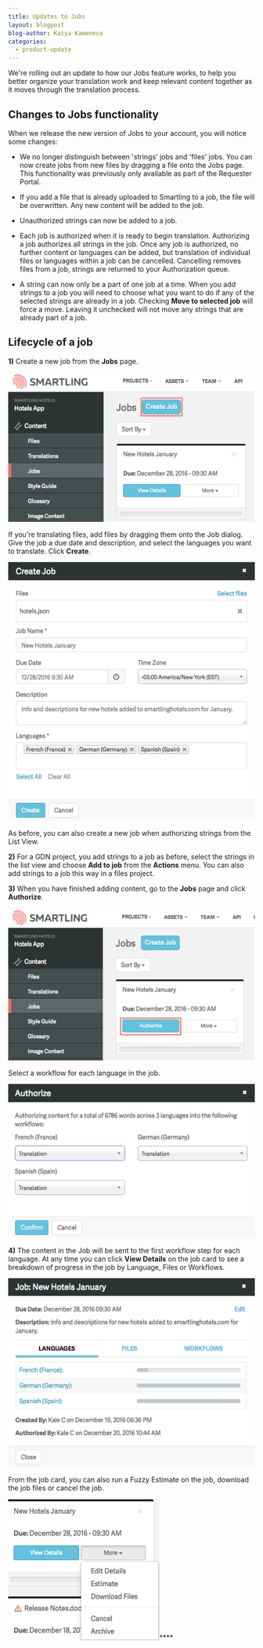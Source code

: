 ```yaml
---
title: Updates to Jobs
layout: blogpost
blog-author: Katya Kameneva
categories:
  - product-update
---
```


We're rolling out an update to how our Jobs feature works, to help you better organize your translation work and keep relevant content together as it moves through the translation process.

## Changes to Jobs functionality

When we release the new version of Jobs to your account, you will notice some changes:

* We no longer distinguish between 'strings' jobs and 'files' jobs. You can now create jobs from new files by dragging a file onto the Jobs page. This functionality was previously only available as part of the Requester Portal.

* If you add a file that is already uploaded to Smartling to a job, the file will be overwritten. Any new content will be added to the job.

* Unauthorized strings can now be added to a job.

* Each job is authorized when it is ready to begin translation. Authorizing a job authorizes all strings in the job. Once any job is authorized, no further content or languages can be added, but translation of individual files or languages within a job can be cancelled. Cancelling removes files from a job, strings are returned to your Authorization queue.

* A string can now only be a part of one job at a time. When you add strings to a job you will need to choose what you want to do if any of the selected strings are already in a job. Checking **Move to selected job** will force a move. Leaving it unchecked will not move any strings that are already part of a job.

## Lifecycle of a job

**1)** Create a new job from the **Jobs** page.

![large](/uploads/versions/smartling---jobs--katya-jobs2----x----577-349x---.png)

If you're translating files, add files by dragging them onto the Job dialog. Give the job a due date and description, and select the languages you want to translate. Click **Create**.

![large](/uploads/versions/smartling---jobs--katya-jobs2----x----574-601x---.png)

<div class="info">As before, you can also create a new job when authorizing strings from the List View.</div>

**2)** For a GDN project, you add strings to a job as before, select the strings in the list view and choose **Add to job** from the **Actions** menu. You can also add strings to a job this way in a files project.

**3)** When you have finished adding content, go to the **Jobs** page and click **Authorize**.

![large](/uploads/versions/smartling---jobs--katya-jobs2----x----581-358x---.png)

Select a workflow for each language in the job.

![large](/uploads/versions/smartling---jobs--katya-jobs2----x----571-356x---.png)

**4)** The content in the Job will be sent to the first workflow step for each language. At any time you can click **View Details** on the job card to see a breakdown of progress in the job by Language, Files or Workflows.

![large](/uploads/versions/smartling---jobs--katya-jobs2----x----574-438x---.png)

From the job card, you can also run a Fuzzy Estimate on the job, download the job files or cancel the job.

![](/uploads/versions/smartling---jobs--katya-jobs2----x----309-288x---.png)****